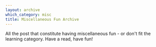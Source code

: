 ```yaml
---
layout: archive
which_category: misc
title: Miscellaneous Fun Archive
---
```

All the post that constitute having miscellaneous fun - or don't fit the learning category. Have a read, have fun!